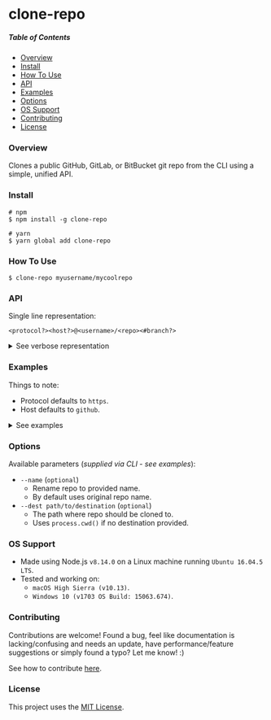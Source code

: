 # clone-repo

##### Table of Contents

- [Overview](#overview)
- [Install](#install)
- [How To Use](#how-to-use)
- [API](#api)
- [Examples](#examples)
- [Options](#options)
- [OS Support](#os-support)
- [Contributing](#contributing)
- [License](#license)

<a name="overview"></a>

### Overview

Clones a public GitHub, GitLab, or BitBucket git repo from the CLI using a simple, unified API.

<a name="install"></a>

### Install

```shell
# npm
$ npm install -g clone-repo

# yarn
$ yarn global add clone-repo
```

<a name="how-to-use"></a>

### How To Use

```shell
$ clone-repo myusername/mycoolrepo
```

<a name="api"></a>

### API

Single line representation:

```
<protocol?><host?>@<username>/<repo><#branch?>
```

<details>
  <summary>See verbose representation</summary>

```
<protocol:DEF(https);ALLOWED(https|ssh)>
<host:DEF(github);ALLOWED(github|gitlab|bitbucket|gh|gl|bb)>
@
<username:REQUIRED>
/
<repo:REQUIRED>
<#branch:OPTIONAL>
```

</details>

<a name="examples"></a>

### Examples

Things to note:

- Protocol defaults to `https`.
- Host defaults to `github`.

<details>
  <summary>See examples</summary>

##### Basic Use Case

```shell
$ clone-repo myusername/mycoolrepo # github + https
```

##### Hosts, Shortcuts

The following shortcuts exist:

- `gh` → `github`
- `gl` → `gitlab`
- `bb` → `bitbucket`

```shell
$ clone-repo gh@myusername/mycoolrepo # github + https
$ clone-repo gl@myusername/mycoolrepo # gitlab + https
$ clone-repo bb@myusername/mycoolrepo # bitbucket + https
```

##### Using SSH

**Note**: When using `ssh` to clone, you must ensure your public key is properly setup with the host you are trying to clone from or else it won't work.

```shell
$ clone-repo ssh:@myusername/mycoolrepo # github + ssh
$ clone-repo ssh:gh@myusername/mycoolrepo # github + ssh
$ clone-repo ssh:github@myusername/mycoolrepo # github + ssh

$ clone-repo ssh:gitlab@myusername/mycoolrepo # gitlab + ssh
$ clone-repo ssh:bitbucket@myusername/mycoolrepo # bitbucket + ssh
```

##### Cloning Branch

```shell
$ clone-repo myusername/mycoolrepo#my-feature # github + https + branch
$ clone-repo gl@myusername/mycoolrepo#my-feature # gitlab + https + branch
$ clone-repo ssh:bb@myusername/mycoolrepo#my-feature # bitbucket + ssh + branch
```

##### Renaming Repo

```shell
$ clone-repo myusername/mycoolrepo --name anothercoolname # github + https + rename
```

##### Specify Repo Destination

```shell
$ clone-repo myusername/mycoolrepo --dest ~/Desktop # github + https + dest
```

##### Renaming + Destination

```shell
$ clone-repo myusername/mycoolrepo --name anothercoolname --dest ~/Desktop # github + https + rename + dest
```

</details>

<a name="options"></a>

### Options

Available parameters (_supplied via CLI - see examples_):

- `--name` (`optional`)
  - Rename repo to provided name.
  - By default uses original repo name.
- `--dest path/to/destination` (`optional`)
  - The path where repo should be cloned to.
  - Uses `process.cwd()` if no destination provided.

<a name="os-support"></a>

### OS Support

- Made using Node.js `v8.14.0` on a Linux machine running `Ubuntu 16.04.5 LTS`.
- Tested and working on:
  - `macOS High Sierra (v10.13)`.
  - `Windows 10 (v1703 OS Build: 15063.674)`.

<a name="contributing"></a>

### Contributing

Contributions are welcome! Found a bug, feel like documentation is lacking/confusing and needs an update, have performance/feature suggestions or simply found a typo? Let me know! :)

See how to contribute [here](/CONTRIBUTING.md).

<a name="attribution"></a>

### License

This project uses the [MIT License](/LICENSE.txt).
